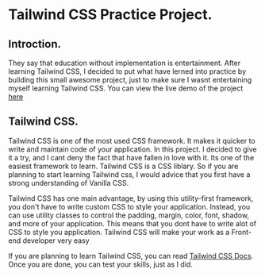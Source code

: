 # Tailwind CSS Practice Project.

## Introction.
They say that education without implementation is entertainment. After learning Tailwind CSS, I decided to put what have lerned into practice by building this small awesome project, just to make sure I wasnt entertaining myself learning Tailwind CSS. You can view the live demo of the project [here](https://tailwindcss.com/)

## Tailwind CSS.

Tailwind CSS is one of the most used CSS framework. It makes it quicker to write and maintain code of your application. In this project. I decided to give it a try, and I cant deny the fact that have fallen in love with it. Its one of the easiest framework to learn. Tailwind CSS is a CSS liblary. So if you are planning to start learning Tailwind css, I would advice that you first have a strong understanding of Vanilla CSS. 

Tailwind CSS has one main advantage, by using this utility-first framework, you don't have to write custom CSS to style your application. Instead, you can use utility classes to control the padding, margin, color, font, shadow, and more of your application. This means that you dont have to write alot of CSS to style you application. Tailwind CSS will make your work as a Front-end developer very easy 

If you are planning to learn Tailwind CSS, you can read [Tailwind CSS Docs](https://tailwindcss.com/). Once you are done, you can test your skills, just as I did. 
